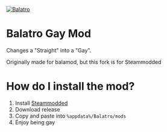 [![Balatro](https://www.playbalatro.com/assets/logo2-C9SU2BrI.png)](https://www.playbalatro.com/)

# Balatro Gay Mod

Changes a "Straight" into a "Gay".

Originally made for balamod, but this fork is for Steammodded

# How do I install the mod?

1. Install [Steammodded](https://github.com/Steamopollys/Steamodded)
2. Download release
3. Copy and paste into `%appdata%/Balatro/mods`
4. Enjoy being gay
